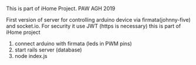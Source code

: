 This is part of iHome Project. PAW AGH 2019

First version of server for controlling arduino device via firmata(johnny-five) and socket.io.
For security it use JWT (https is necessary)
this is part of iHome project

1. connect arduino with firmata (leds in PWM pins)
2. start rails server (database)
3. node index.js